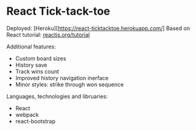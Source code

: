 # React Tick-tack-toe

Deployed: [Heroku][https://react-ticktacktoe.herokuapp.com/]
Based on React tutorial: [reactjs.org/tutorial](https://reactjs.org/tutorial/tutorial.html)

Additional features:
* Custom board sizes
* History save
* Track wins count
* Improved history navigation inerface
* Minor styles: strike through won sequence

Languages, technologies and libruaries:
* React
* webpack
* react-bootstrap
